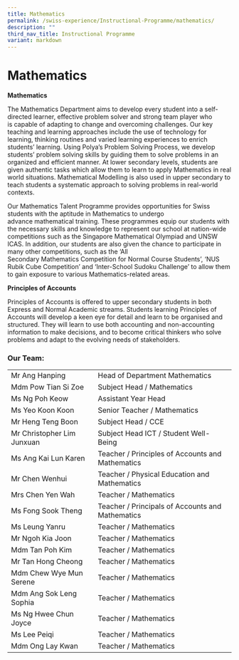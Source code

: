 ```yaml
---
title: Mathematics
permalink: /swiss-experience/Instructional-Programme/mathematics/
description: ""
third_nav_title: Instructional Programme
variant: markdown
---
```

# Mathematics


**Mathematics**         

The Mathematics Department aims to develop every student into a self-directed learner, effective problem solver and strong team player who is capable of adapting to change and overcoming challenges. Our key teaching and learning approaches include the use of technology for learning, thinking routines and varied learning experiences to enrich students’ learning. Using Polya’s Problem Solving Process, we develop students’ problem solving skills by guiding them to solve problems in an organized and efficient manner. At lower secondary levels, students are given authentic tasks which allow them to learn to apply Mathematics in real world situations. Mathematical Modelling is also used in upper secondary to teach students a systematic approach to solving problems in real-world contexts.

Our Mathematics Talent Programme provides opportunities for Swiss students with the aptitude in Mathematics to undergo advance mathematical training. These programmes equip our students with the necessary skills and knowledge to represent our school at nation-wide competitions such as the Singapore Mathematical Olympiad and UNSW ICAS. In addition, our students are also given the chance to participate in many other competitions, such as the ‘All Secondary Mathematics Competition for Normal Course Students’, ‘NUS Rubik Cube Competition’ and ‘Inter-School Sudoku Challenge’ to allow them to gain exposure to various Mathematics-related areas.

**Principles of Accounts**

Principles of Accounts is offered to upper secondary students in both Express and Normal Academic streams. Students learning Principles of Accounts will develop a keen eye for detail and learn to be organised and structured. They will learn to use both accounting and non-accounting information to make decisions, and to become critical thinkers who solve problems and adapt to the evolving needs of stakeholders.

### Our Team:

|  |  |
|---|---|
| Mr Ang Hanping | Head of Department Mathematics |
| Mdm Pow Tian Si Zoe | Subject Head / Mathematics |
| Ms Ng Poh Keow | Assistant Year Head |
| Ms Yeo Koon Koon | Senior Teacher / Mathematics |
| Mr Heng Teng Boon | Subject Head / CCE  |
| Mr Christopher Lim Junxuan | Subject Head ICT / Student Well-Being  |
| Ms Ang Kai Lun Karen | Teacher / Principles of Accounts and Mathematics |
| Mr Chen Wenhui | Teacher / Physical Education and Mathematics  |
| Mrs Chen Yen Wah | Teacher / Mathematics  |
| Ms Fong Sook Theng | Teacher / Principals of Accounts and Mathematics  |
| Ms Leung Yanru | Teacher / Mathematics  |
| Mr Ngoh Kia Joon | Teacher / Mathematics  |
| Mdm Tan Poh Kim | Teacher / Mathematics  |
| Mr Tan Hong Cheong | Teacher / Mathematics  |
| Mdm Chew Wye Mun Serene | Teacher /  Mathematics |
| Mdm Ang Sok Leng Sophia | Teacher / Mathematics |
| Ms Ng Hwee Chun Joyce |  Teacher / Mathematics |
| Ms Lee Peiqi | Teacher / Mathematics |
| Mdm Ong Lay Kwan | Teacher / Mathematics |
